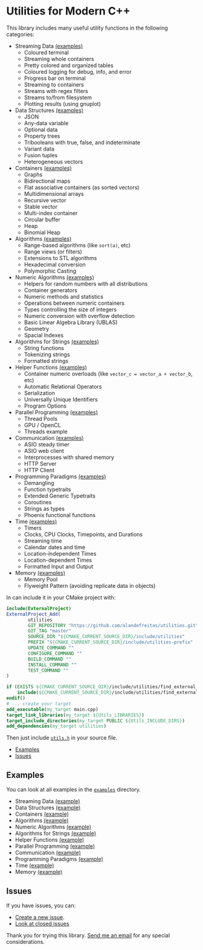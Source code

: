 # Utilities for Modern C++

This library includes many useful utility functions in the following categories:

* Streaming Data [(examples)](./examples/stream_utils.cpp)
    * Coloured terminal
    * Streaming whole containers
    * Pretty colored and organized tables
    * Coloured logging for debug, info, and error
    * Progress bar on terminal
    * Streaming to containers
    * Streams with regex filters
    * Streams to/from filesystem
    * Plotting results (using gnuplot)
* Data Structures [(examples)](./examples/data_structures_utils.cpp) 
    * JSON
    * Any-data variable
    * Optional data 
    * Property trees
    * Tribooleans with true, false, and indeterminate
    * Variant data
    * Fusion tuples
    * Heterogeneous vectors
* Containers [(examples)](./examples/container_utils.cpp)
    * Graphs
    * Bidirectional maps
    * Flat associative containers (as sorted vectors)
    * Multidimensional arrays
    * Recursive vector
    * Stable vector
    * Multi-index container
    * Circular buffer
    * Heap
    * Binomial Heap
* Algorithms [(examples)](./examples/algorithm_utils.cpp)
    * Range-based algorithms (like `sort(a)`, etc)
    * Range views (or filters)
    * Extensions to STL algorithms
    * Hexadecimal conversion
    * Polymorphic Casting
* Numeric Algorithms [(examples)](./examples/numeric_utils.cpp)
    * Helpers for random numbers with all distributions
    * Container generators
    * Numeric methods and statistics
    * Operations between numeric containers
    * Types controlling the size of integers
    * Numeric conversion with overflow detection
    * Basic Linear Algebra Library (UBLAS)
    * Geometry
    * Spacial Indexes 
* Algorithms for Strings [(examples)](./examples/string_utils.cpp)
    * String functions
    * Tokenizing strings
    * Formatted strings
* Helper Functions [(examples)](./examples/container_helpers_utils.cpp)
    * Container numeric overloads (like `vector_c = vector_a + vector_b`, etc)
    * Automatic Relational Operators
    * Serialization
    * Universally Unique Identifiers
    * Program Options
* Parallel Programming [(examples)](./examples/parallel_utils.cpp)
    * Thread Pools
    * GPU / OpenCL
    * Threads example
* Communication [(examples)](./examples/communication_utils.cpp)
    * ASIO steady timer
    * ASIO web client
    * Interprocesses with shared memory
    * HTTP Server
    * HTTP Client
* Programming Paradigms [(examples)](./examples/programming_paradigms_utils.cpp)
    * Demangling
    * Function typetraits
    * Extended Generic Typetraits
    * Coroutines
    * Strings as types
    * Phoenix functional functions
* Time [(examples)](./examples/time_utils.cpp)
    * Timers
    * Clocks, CPU Clocks, Timepoints, and Durations
    * Streaming time
    * Calendar dates and time
    * Location-independent Times
    * Location-dependent Times
    * Formatted Input and Output
* Memory [(examples)](./examples/memory_utils.cpp)
    * Memory Pool
    * Flyweight Pattern (avoiding replicate data in objects)

In can include it in your CMake project with:

```cmake
include(ExternalProject)
ExternalProject_Add(
        utilities
        GIT_REPOSITORY "https://github.com/alandefreitas/utilities.git"
        GIT_TAG "master"
        SOURCE_DIR "${CMAKE_CURRENT_SOURCE_DIR}/include/utilities"
        PREFIX "${CMAKE_CURRENT_SOURCE_DIR}/include/utilities-prefix"
        UPDATE_COMMAND ""
        CONFIGURE_COMMAND ""
        BUILD_COMMAND ""
        INSTALL_COMMAND ""
        TEST_COMMAND ""
)

if (EXISTS ${CMAKE_CURRENT_SOURCE_DIR}/include/utilities/find_external_packages.cmake)
    include(${CMAKE_CURRENT_SOURCE_DIR}/include/utilities/find_external_packages.cmake)
endif()
# ... create your target
add_executable(my_target main.cpp)
target_link_libraries(my_target ${Utils_LIBRARIES})
target_include_directories(my_target PUBLIC ${Utils_INCLUDE_DIRS})
add_dependencies(my_target utilities)
```

Then just include [`utils.h`](./include/utils.h) in your source file.

- [Examples](#examples)
- [Issues](#issues)

## Examples

You can look at all examples in the [`examples`](./examples/) directory.

* Streaming Data [(example)](./examples/stream_utils.cpp)
* Data Structures [(example)](./examples/data_structures_utils.cpp) 
* Containers [(example)](./examples/container_utils.cpp)
* Algorithms [(example)](./examples/algorithm_utils.cpp)
* Numeric Algorithms [(example)](./examples/numeric_utils.cpp)
* Algorithms for Strings [(example)](./examples/string_utils.cpp)
* Helper Functions [(example)](./examples/container_helpers_utils.cpp)
* Parallel Programming [(example)](./examples/parallel_utils.cpp)
* Communication [(example)](./examples/communication_utils.cpp)
* Programming Paradigms [(example)](./examples/programming_paradigms_utils.cpp)
* Time [(example)](./examples/time_utils.cpp)
* Memory [(example)](./examples/memory_utils.cpp)

## Issues
If you have issues, you can:

* [Create a new issue](https://github.com/alandefreitas/utilities/issues/new).
* [Look at closed issues](https://github.com/alandefreitas/utilities/issues?q=is%3Aissue+is%3Aclosed)

Thank you for trying this library. [Send me an email](mailto:alandefreitas@gmail.com) for any special considerations.
